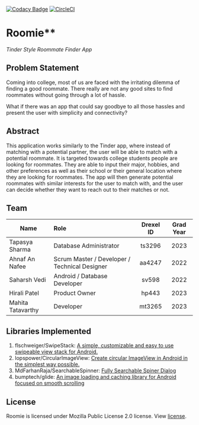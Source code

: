 [![Codacy Badge](https://api.codacy.com/project/badge/Grade/8f0f68327ad44e1ea7a55c0c233b51e7)](https://app.codacy.com/app/ahnafnafee/RoomiePrototype?utm_source=github.com&utm_medium=referral&utm_content=ahnafnafee/RoomiePrototype&utm_campaign=Badge_Grade_Dashboard)
[![CircleCI](https://circleci.com/gh/ahnafnafee/RoomiePrototype.svg?style=svg)](https://circleci.com/gh/ahnafnafee/RoomiePrototype)

# Roomie**

*Tinder Style Roommate Finder App*

## Problem Statement

Coming into college, most of us are faced with the irritating dilemma of finding a good roommate. There really are not any good sites to find roommates without going through a lot of hassle. 

What if there was an app that could say goodbye to all those hassles and present the user with simplicity and connectivity?

## Abstract

This application works similarly to the Tinder app, where instead of matching with a potential partner, the user will be able to match with a potential roommate. It is targeted towards college students people are looking for roommates. They are able to input their major, hobbies, and other preferences as well as their school or their general location where they are looking for roommates. The app will then generate potential roommates with similar interests for the user to match with, and the user can decide whether they want to reach out to their matches or not. 

## Team

| Name              | Role                                          | Drexel ID | Grad Year |
| ----------------- | :-------------------------------------------- | :-------: | :-------: |
| Tapasya Sharma    | Database Administrator                        |  ts3296   |   2023    |
| Ahnaf An Nafee    | Scrum Master / Developer / Technical Designer |  aa4247   |   2022    |
| Saharsh Vedi      | Android / Database Developer                  |   sv598   |   2022    |
| Hirali Patel      | Product Owner                                 |   hp443   |   2023    |
| Mahita Tatavarthy | Developer                                     |  mt3265   |   2023    |

## Libraries Implemented

1. flschweiger/SwipeStack: [A simple, customizable and easy to use swipeable view stack for Android.](https://github.com/flschweiger/SwipeStack)
2. lopspower/CircularImageView: [Create circular ImageView in Android in the simplest way possible.](https://github.com/lopspower/CircularImageView)
3. MdFarhanRaja/SearchableSpinner: [Fully Searchable Spiner Dialog](https://github.com/MdFarhanRaja/SearchableSpinner)
4. bumptech/glide: [An image loading and caching library for Android focused on smooth scrolling](https://github.com/bumptech/glide)

## License

Roomie is licensed under Mozilla Public License 2.0 license. View [license](https://github.com/ahnafnafee/RoomiePrototype/blob/master/LICENSE).

